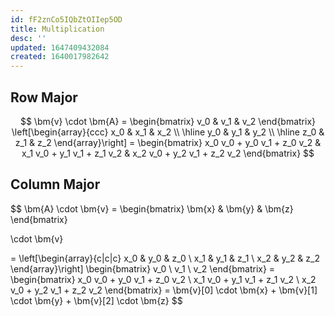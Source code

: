 ```yaml
---
id: fF2znCo5IQbZtOIIep5OD
title: Multiplication
desc: ''
updated: 1647409432084
created: 1640017982642
---
```

## Row Major
$$
\bm{v} \cdot \bm{A} = \begin{bmatrix} v_0 & v_1 & v_2 \end{bmatrix} \left[\begin{array}{ccc} x_0 & x_1 & x_2 \\ \hline y_0 & y_1 & y_2 \\ \hline z_0 & z_1 & z_2 \end{array}\right] = \begin{bmatrix} x_0 v_0 + y_0 v_1 + z_0 v_2 & x_1 v_0 + y_1 v_1 + z_1 v_2 & x_2 v_0 + y_2 v_1 + z_2 v_2 \end{bmatrix}
$$

## Column Major
$$
\bm{A} \cdot \bm{v} =
\begin{bmatrix}
\bm{x} & \bm{y} & \bm{z}
\end{bmatrix}

\cdot \bm{v}

=
\left[\begin{array}{c|c|c} x_0 & y_0 & z_0 \\ x_1 & y_1 & z_1 \\ x_2 & y_2 & z_2 \end{array}\right] \begin{bmatrix} v_0 \\ v_1 \\ v_2 \end{bmatrix} = \begin{bmatrix} x_0 v_0 + y_0 v_1 + z_0 v_2 \\ x_1 v_0 + y_1 v_1 + z_1 v_2 \\ x_2 v_0 + y_2 v_1 + z_2 v_2 \end{bmatrix} = \bm{v}[0] \cdot \bm{x} + \bm{v}[1] \cdot \bm{y} + \bm{v}[2] \cdot \bm{z}
$$